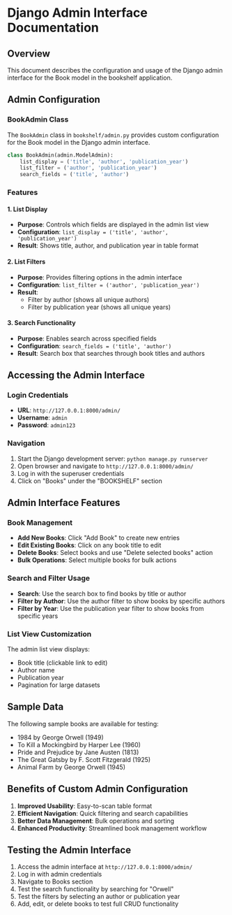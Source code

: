 # Django Admin Interface Documentation

## Overview
This document describes the configuration and usage of the Django admin interface for the Book model in the bookshelf application.

## Admin Configuration

### BookAdmin Class
The `BookAdmin` class in `bookshelf/admin.py` provides custom configuration for the Book model in the Django admin interface.

```python
class BookAdmin(admin.ModelAdmin):
    list_display = ('title', 'author', 'publication_year')
    list_filter = ('author', 'publication_year')
    search_fields = ('title', 'author')
```

### Features

#### 1. List Display
- **Purpose**: Controls which fields are displayed in the admin list view
- **Configuration**: `list_display = ('title', 'author', 'publication_year')`
- **Result**: Shows title, author, and publication year in table format

#### 2. List Filters
- **Purpose**: Provides filtering options in the admin interface
- **Configuration**: `list_filter = ('author', 'publication_year')`
- **Result**: 
  - Filter by author (shows all unique authors)
  - Filter by publication year (shows all unique years)

#### 3. Search Functionality
- **Purpose**: Enables search across specified fields
- **Configuration**: `search_fields = ('title', 'author')`
- **Result**: Search box that searches through book titles and authors

## Accessing the Admin Interface

### Login Credentials
- **URL**: `http://127.0.0.1:8000/admin/`
- **Username**: `admin`
- **Password**: `admin123`

### Navigation
1. Start the Django development server: `python manage.py runserver`
2. Open browser and navigate to `http://127.0.0.1:8000/admin/`
3. Log in with the superuser credentials
4. Click on "Books" under the "BOOKSHELF" section

## Admin Interface Features

### Book Management
- **Add New Books**: Click "Add Book" to create new entries
- **Edit Existing Books**: Click on any book title to edit
- **Delete Books**: Select books and use "Delete selected books" action
- **Bulk Operations**: Select multiple books for bulk actions

### Search and Filter Usage
- **Search**: Use the search box to find books by title or author
- **Filter by Author**: Use the author filter to show books by specific authors
- **Filter by Year**: Use the publication year filter to show books from specific years

### List View Customization
The admin list view displays:
- Book title (clickable link to edit)
- Author name
- Publication year
- Pagination for large datasets

## Sample Data
The following sample books are available for testing:
- 1984 by George Orwell (1949)
- To Kill a Mockingbird by Harper Lee (1960)
- Pride and Prejudice by Jane Austen (1813)
- The Great Gatsby by F. Scott Fitzgerald (1925)
- Animal Farm by George Orwell (1945)

## Benefits of Custom Admin Configuration
1. **Improved Usability**: Easy-to-scan table format
2. **Efficient Navigation**: Quick filtering and search capabilities
3. **Better Data Management**: Bulk operations and sorting
4. **Enhanced Productivity**: Streamlined book management workflow

## Testing the Admin Interface
1. Access the admin interface at `http://127.0.0.1:8000/admin/`
2. Log in with admin credentials
3. Navigate to Books section
4. Test the search functionality by searching for "Orwell"
5. Test the filters by selecting an author or publication year
6. Add, edit, or delete books to test full CRUD functionality 